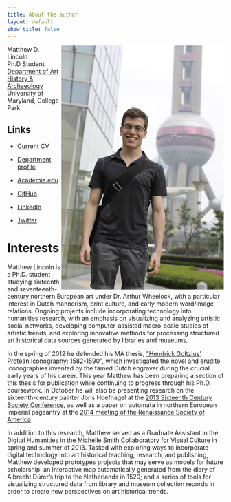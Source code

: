 ```yaml
---
title: About the author
layout: default
show_title: false
---
```


<div class="toc">
<img src="/assets/images/author.jpg" align="right" />

<p>Matthew D. Lincoln <br />
Ph.D Student <br />
<a href="http://arthistory.umd.edu">Department of Art History &amp; Archaeology</a> <br />
University of Maryland, College Park</p>

<h2>Links</h2>

<ul>
<li><p><a href="https://docs.google.com/document/d/1D26djrb4BUMYkLiif01vQM5nXty2ziCqctzF1wQb_sA/pub">Current CV</a></p></li>
<li><p><a href="http://arthistory.umd.edu/graduate-students/Matthew%20Lincoln">Department profile</a></p></li>
<li><p><a href="http://umd.academia.edu/MatthewLincoln">Academia.edu</a></p></li>
<li><p><a href="https://github.com/mdlincoln">GitHub</a></p></li>
<li><p><a href="http://www.linkedin.com/profile/view?id=49520669">LinkedIn</a></p></li>
<li><p><a href="http://twitter.com/matthewdlincoln">Twitter</a></p></li>
</ul>



</div>

# Interests


Matthew Lincoln is a Ph.D. student studying sixteenth and seventeenth-century northern European art under Dr. Arthur Wheelock, with a particular interest in Dutch mannerism, print culture, and early modern word/image relations. Ongoing projects include incorporating technology into humanities research, with an emphasis on visualizing and analyzing artistic social networks, developing computer-assisted macro-scale studies of artistic trends, and exploring innovative methods for processing structured art historical data sources generated by libraries and museums.

In the spring of 2012 he defended his MA thesis, ["Hendrick Goltzius' Protean Iconography: 1582-1590"](http://drum.lib.umd.edu//handle/1903/12861), which investigated the novel and erudite iconographies invented by the famed Dutch engraver during the crucial early years of his career. This year Matthew has been preparing a section of this thesis for publication while continuing to progress through his Ph.D. coursework. In October he will also be presenting research on the sixteenth-century painter Joris Hoefnagel at the [2013 Sixteenth Century Society Conference](http://sixteenthcentury.org/conference/), as well as a paper on automata in northern European imperial pageantry at the [2014 meeting of the Renaissance Society of America](http://www.rsa.org/?page=2014NewYork).

In addition to this research, Matthew served as a Graduate Assistant in the Digital Humanities in the [Michelle Smith Collaboratory for Visual Culture](http://michellesmithcollaboratory.umd.edu/) in spring and summer of 2013. Tasked with exploring ways to incorporate digital technology into art historical teaching, research, and publishing, Matthew developed prototypes projects that may serve as models for future scholarship: an interactive map automatically generated from the diary of Albrecht Dürer’s trip to the Netherlands in 1520; and a series of tools for visualizing structured data from library and museum collection records in order to create new perspectives on art historical trends.
